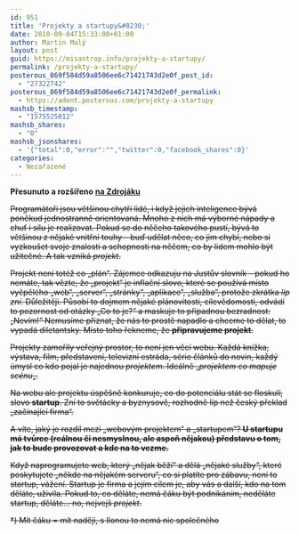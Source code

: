 ```yaml
---
id: 951
title: 'Projekty a startupy&#8230;'
date: 2010-09-04T15:33:00+01:00
author: Martin Malý
layout: post
guid: https://misantrop.info/projekty-a-startupy/
permalink: /projekty-a-startupy/
posterous_869f584d59a8506ee6c71421743d2e0f_post_id:
  - "27322742"
posterous_869f584d59a8506ee6c71421743d2e0f_permalink:
  - https://adent.posterous.com/projekty-a-startupy
mashsb_timestamp:
  - "1575525012"
mashsb_shares:
  - "0"
mashsb_jsonshares:
  - '{"total":0,"error":"","twitter":0,"facebook_shares":0}'
categories:
  - Nezařazené
---
```

**Přesunuto a roz&scaron;&iacute;řeno [na Zdroj&aacute;ku](https://zdrojak.root.cz/clanky/projektu-jak-kdyz-naseje/)**

<span style="text-decoration: line-through;">Program&aacute;toři jsou vět&scaron;inou chytř&iacute; lid&eacute;, i když jejich inteligence b&yacute;v&aacute; poněkud jednostranně orientovan&aacute;. Mnoho z nich m&aacute; v&yacute;born&eacute; n&aacute;pady a chuť i s&iacute;lu je realizovat. Pokud se do něčeho takov&eacute;ho pust&iacute;, b&yacute;v&aacute; to vět&scaron;inou z nějak&eacute; vnitřn&iacute; touhy &#8211; buď udělat něco, co jim chyb&iacute;, nebo si vyzkou&scaron;et svoje znalosti a schopnosti na něčem, co by lidem mohlo b&yacute;t užitečn&eacute;. A tak vznik&aacute; <em>projekt</em>.</span>

<span style="text-decoration: line-through;">Projekt nen&iacute; tot&eacute;ž co &#8222;pl&aacute;n&#8220;. Z&aacute;jemce odkazuju na Justův slovn&iacute;k &#8211; pokud ho nem&aacute;te, tak vězte, že &#8222;projekt&#8220; je inflačn&iacute; slovo, kter&eacute; se použ&iacute;v&aacute; m&iacute;sto vyčpěl&eacute;ho &#8222;web&#8220;, &#8222;server&#8220;, &#8222;str&aacute;nky&#8220;, &#8222;aplikace&#8220;, &#8222;služba&#8220;, protože zkr&aacute;tka <em>l&iacute;p zn&iacute;</em>. Důležitěji. Působ&iacute; to dojmem nějak&eacute; pl&aacute;novitosti, c&iacute;levědomosti, odv&aacute;d&iacute; to pozornost od ot&aacute;zky &#8222;Co to je?&#8220; a maskuje to př&iacute;padnou bezradnost: &#8222;Nev&iacute;m!&#8220; Nemus&iacute;me přiznat, že n&aacute;s to prostě napadlo a chceme to dělat, to vypad&aacute; diletantsky. M&iacute;sto toho řekneme, že <strong>připravujeme projekt</strong>.</span>

<span style="text-decoration: line-through;">Projekty zamořily veřejn&yacute; prostor, to nen&iacute; jen věc&iacute; webu. Každ&aacute; kn&iacute;žka, v&yacute;stava, film, představen&iacute;, televizn&iacute; estr&aacute;da, s&eacute;rie čl&aacute;nků do novin, každ&yacute; &uacute;mysl co kdo pojal je najednou <em>projektem</em>. Ide&aacute;lně &#8222;<em>projektem co mapuje sc&eacute;nu</em>&#8222;.</span>

<span style="text-decoration: line-through;">Na webu ale projektu &uacute;spě&scaron;ně konkuruje, co do potenci&aacute;lu st&aacute;t se floskul&iacute;, slovo <strong>startup</strong>. Zn&iacute; to svět&aacute;cky a byznysově, rozhodně l&iacute;p než česk&yacute; překlad &#8222;zač&iacute;naj&iacute;c&iacute; firma&#8220;.</span>

<span style="text-decoration: line-through;">A v&iacute;te, jak&yacute; je rozd&iacute;l mezi &#8222;webov&yacute;m projektem&#8220; a &#8222;startupem&#8220;? <strong>U startupu m&aacute; tvůrce (re&aacute;lnou či nesmyslnou, ale aspoň nějakou) představu o tom, jak to bude provozovat a kde na to vezme. </strong></span>

<span style="text-decoration: line-through;">Když naprogramujete web, kter&yacute; &#8222;nějak běž&iacute;&#8220; a děl&aacute; &#8222;nějak&eacute; služby&#8220;, kter&eacute; poskytujete &#8222;někde na nějak&eacute;m serveru&#8220;, co si plat&iacute;te pro z&aacute;bavu, nen&iacute; to startup, v&aacute;žen&iacute;. Startup je firma a jej&iacute;m c&iacute;lem je, aby v&aacute;s a dal&scaron;&iacute;, kdo na tom děl&aacute;te, uživila. Pokud to, co děl&aacute;te, nem&aacute; č&aacute;ku b&yacute;t podnik&aacute;n&iacute;m, neděl&aacute;te startup, děl&aacute;te&#8230; no, nejvej&scaron; <em>projekt</em>.</span>

<span style="text-decoration: line-through;">*) M&iacute;t č&aacute;ku = m&iacute;t naději, s Ilonou to nem&aacute; nic společn&eacute;ho</span>